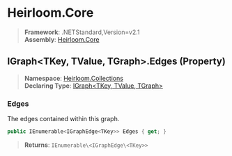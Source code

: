 # Heirloom.Core

> **Framework**: .NETStandard,Version=v2.1  
> **Assembly**: [Heirloom.Core][0]

## IGraph\<TKey, TValue, TGraph>.Edges (Property)

> **Namespace**: [Heirloom.Collections][0]  
> **Declaring Type**: [IGraph\<TKey, TValue, TGraph>][1]

### Edges

The edges contained within this graph.

```cs
public IEnumerable<IGraphEdge<TKey>> Edges { get; }
```

> **Returns**: `IEnumerable\<IGraphEdge\<TKey>>`

[0]: ../../../Heirloom.Core.md
[1]: ../IGraph[TKey,TValue,TGraph].md
